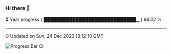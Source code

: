 ### Hi there 👋

⏳ Year progress { █████████████████████████████▁ } 98.02 %

---

⏰ Updated on Sun, 24 Dec 2023 18:12:10 GMT

![Progress Bar CI](https://github.com/liununu/liununu/workflows/Progress%20Bar%20CI/badge.svg)
